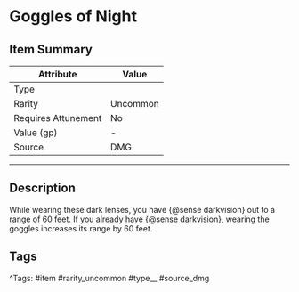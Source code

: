 # Goggles of Night

## Item Summary

| Attribute            | Value                        |
|----------------------|------------------------------|
| Type                 |   |
| Rarity               | Uncommon             |
| Requires Attunement  | No                |
| Value (gp)           | -    |
| Source               | DMG |

---

## Description

While wearing these dark lenses, you have {@sense darkvision} out to a range of 60 feet. If you already have {@sense darkvision}, wearing the goggles increases its range by 60 feet.

## Tags

^Tags: #item #rarity_uncommon #type__ #source_dmg